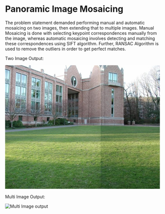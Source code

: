 # Panoramic Image Mosaicing

The problem statement demanded performing manual and automatic mosaicing on two images, then extending that to multiple images. Manual Mosaicing is done with selecting keypoint correspondences manually from the image, whereas automatic mosaicing involves detecting and matching these correspondences using SIFT algorithm. Further, RANSAC Algorithm is used to remove the outliers in order to get perfect matches.

Two Image Output:

![Two Image output](https://github.com/NiharGupte/ImageMosaic/blob/master/results/auto_cropped_norm_1_auto-ransac.jpg?raw=true)

Multi Image Output:

![Multi Image output](https://github.com/NiharGupte/ImageMosaic/blob/results/general_norm_0_auto-ransac.jpg?raw=true)


